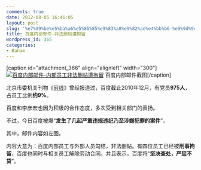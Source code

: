 ```yaml
---
comments: true
date: 2012-08-05 16:46:05
layout: post
slug: '%e7%99%be%e5%ba%a6%e5%86%85%e9%83%a8%e9%82%ae%e4%bb%b6-%e9%9d%9e%e6%b3%95%e5%88%a0%e5%b8%96%e9%81%ad%e6%8b%98%e7%95%99'
title: 百度内部邮件-非法删帖遭拘留
wordpress_id: 365
categories:
- Baham
---
```


[caption id="attachment_366" align="alignleft" width="300"][![百度内部邮件-内部员工非法删帖遭拘留](http://baham.co/wp-content/uploads/2012/08/百度内部删帖邮件-300x237.png)](http://baham.co/08_05_365.html/%e7%99%be%e5%ba%a6%e5%86%85%e9%83%a8%e5%88%a0%e5%b8%96%e9%82%ae%e4%bb%b6) 百度内部邮件截图[/caption]

北京市委机关刊物《[前线](http://www.bjqx.org.cn/qxweb/n43259c638.aspx)》曾经报道过，百度截止2010年12月，有党员**975人**，占员工比例**约9%**。

百度和李彦宏也因为积极的合作态度，多次受到相关部门的表扬。

不过，今日百度被爆“**发生了几起严重违规违纪乃至涉嫌犯罪的案件**”，

其中，邮件内容如左图。

内容大意为：百度内部员工与外部人员勾结，非法删帖。有四位员工已经被**刑事拘留**，百度也同时与相关员工解除劳动合同。并且表示，百度将“**坚决查处，严惩不贷**”。
